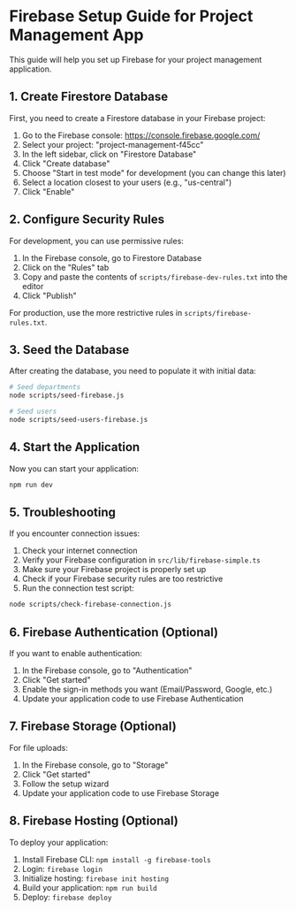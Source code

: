 # Firebase Setup Guide for Project Management App

This guide will help you set up Firebase for your project management application.

## 1. Create Firestore Database

First, you need to create a Firestore database in your Firebase project:

1. Go to the Firebase console: https://console.firebase.google.com/
2. Select your project: "project-management-f45cc"
3. In the left sidebar, click on "Firestore Database"
4. Click "Create database"
5. Choose "Start in test mode" for development (you can change this later)
6. Select a location closest to your users (e.g., "us-central")
7. Click "Enable"

## 2. Configure Security Rules

For development, you can use permissive rules:

1. In the Firebase console, go to Firestore Database
2. Click on the "Rules" tab
3. Copy and paste the contents of `scripts/firebase-dev-rules.txt` into the editor
4. Click "Publish"

For production, use the more restrictive rules in `scripts/firebase-rules.txt`.

## 3. Seed the Database

After creating the database, you need to populate it with initial data:

```bash
# Seed departments
node scripts/seed-firebase.js

# Seed users
node scripts/seed-users-firebase.js
```

## 4. Start the Application

Now you can start your application:

```bash
npm run dev
```

## 5. Troubleshooting

If you encounter connection issues:

1. Check your internet connection
2. Verify your Firebase configuration in `src/lib/firebase-simple.ts`
3. Make sure your Firebase project is properly set up
4. Check if your Firebase security rules are too restrictive
5. Run the connection test script:

```bash
node scripts/check-firebase-connection.js
```

## 6. Firebase Authentication (Optional)

If you want to enable authentication:

1. In the Firebase console, go to "Authentication"
2. Click "Get started"
3. Enable the sign-in methods you want (Email/Password, Google, etc.)
4. Update your application code to use Firebase Authentication

## 7. Firebase Storage (Optional)

For file uploads:

1. In the Firebase console, go to "Storage"
2. Click "Get started"
3. Follow the setup wizard
4. Update your application code to use Firebase Storage

## 8. Firebase Hosting (Optional)

To deploy your application:

1. Install Firebase CLI: `npm install -g firebase-tools`
2. Login: `firebase login`
3. Initialize hosting: `firebase init hosting`
4. Build your application: `npm run build`
5. Deploy: `firebase deploy` 
